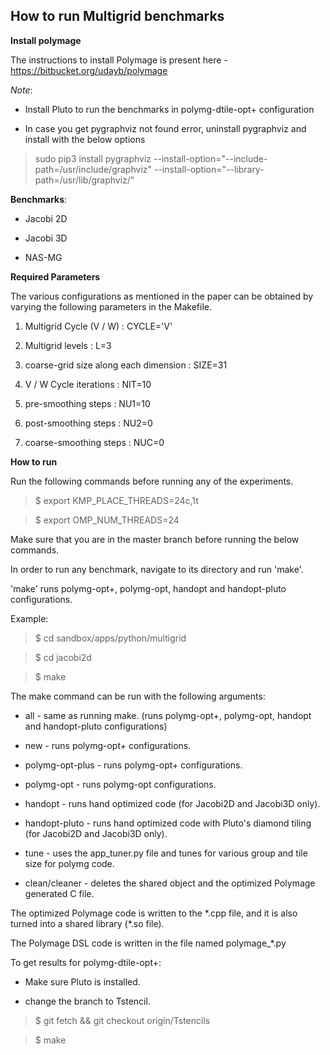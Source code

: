 **How to run Multigrid benchmarks**
-------------------------------


**Install polymage**

The instructions to install Polymage is present here - https://bitbucket.org/udayb/polymage

*Note*:

- Install Pluto to run the benchmarks in polymg-dtile-opt+ configuration

- In case you get pygraphviz not found error, uninstall pygraphviz and install with the below options

> sudo pip3 install pygraphviz --install-option="--include-path=/usr/include/graphviz" --install-option="--library-path=/usr/lib/graphviz/"


**Benchmarks**: 

- Jacobi 2D

- Jacobi 3D

- NAS-MG

**Required Parameters**

The various configurations as mentioned in the paper can be obtained by varying the following parameters in the Makefile.

 1. Multigrid Cycle (V / W) : CYCLE='V'

 2. Multigrid levels : L=3      

 3. coarse-grid size along each dimension : SIZE=31  

 4. V / W Cycle iterations : NIT=10   

 5. pre-smoothing steps : NU1=10   

 6. post-smoothing steps : NU2=0    

 7. coarse-smoothing steps : NUC=0    


**How to run**

Run the following commands before running any of the experiments.

> $ export KMP\_PLACE\_THREADS=24c,1t

> $ export OMP\_NUM\_THREADS=24

Make sure that you are in the master branch before running the below commands.

In order to run any benchmark, navigate to its directory and run 'make'. 

'make' runs polymg-opt+, polymg-opt, handopt and handopt-pluto configurations.

Example:

> $ cd sandbox/apps/python/multigrid

> $ cd jacobi2d

> $ make

The make command can be run with the following arguments:

- all - same as running make. (runs polymg-opt+, polymg-opt, handopt and handopt-pluto configurations)

- new - runs polymg-opt+ configurations.

- polymg-opt-plus - runs polymg-opt+ configurations.

- polymg-opt - runs polymg-opt configurations.

- handopt - runs hand optimized code (for Jacobi2D and Jacobi3D only).

- handopt-pluto - runs hand optimized code with Pluto's diamond tiling (for Jacobi2D and Jacobi3D only).

- tune - uses the app\_tuner.py file and tunes for various group and tile size for polymg code.

- clean/cleaner - deletes the shared object and the optimized Polymage generated C file. 

The optimized Polymage code is written to the \*.cpp file, and it is also turned into 
a shared library (\*.so file).

The Polymage DSL code is written in the file named polymage\_\*.py

To get results for polymg-dtile-opt+:

- Make sure Pluto is installed.

- change the branch to Tstencil.

>   $ git fetch && git checkout origin/Tstencils

>   $ make
